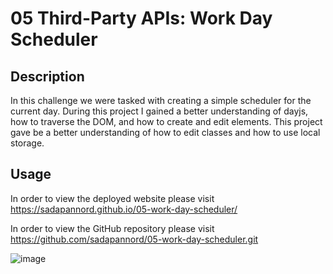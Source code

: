 # 05 Third-Party APIs: Work Day Scheduler

## Description
In this challenge we were tasked with creating a simple scheduler for the current day. 
During this project I gained a better understanding of dayjs, how to traverse the DOM, and how to create and edit elements. This project gave be a better understanding of how to edit classes and how to use local storage. 


## Usage

In order to view the deployed website please visit https://sadapannord.github.io/05-work-day-scheduler/

In order to view the GitHub repository please visit https://github.com/sadapannord/05-work-day-scheduler.git


![image](https://user-images.githubusercontent.com/114836837/204161860-3f1b56d6-6517-4fbd-99e2-2a40b6ec2e9e.png)

